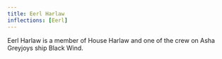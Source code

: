 ```yaml
---
title: Eerl Harlaw
inflections: [Eerl]
---
```


Eerl Harlaw is a member of House Harlaw and one of the crew on Asha Greyjoys ship Black Wind.


